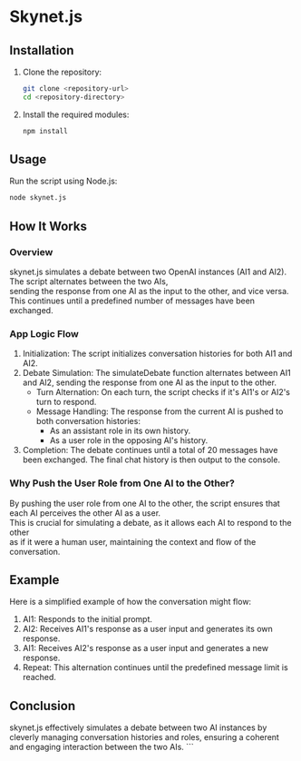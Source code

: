 # Skynet.js

## Installation

1. Clone the repository:
    ```sh
    git clone <repository-url>
    cd <repository-directory>
    ```

2. Install the required modules:
    ```sh
    npm install
    ```

## Usage

Run the script using Node.js:
```sh
node skynet.js
```

## How It Works
### Overview
skynet.js simulates a debate between two OpenAI instances (AI1 and AI2). The script alternates between the two AIs,  
sending the response from one AI as the input to the other, and vice versa.  
This continues until a predefined number of messages have been exchanged.

### App Logic Flow
1.  Initialization: The script initializes conversation histories for both AI1 and AI2.
2.  Debate Simulation: The simulateDebate function alternates between AI1 and AI2, sending the response from one AI as the input to the other.
    - Turn Alternation: On each turn, the script checks if it's AI1's or AI2's turn to respond.
    - Message Handling: The response from the current AI is pushed to both conversation histories:
      - As an assistant role in its own history.
      - As a user role in the opposing AI's history.
3.  Completion: The debate continues until a total of 20 messages have been exchanged. The final chat history is then output to the console.

### Why Push the User Role from One AI to the Other?
By pushing the user role from one AI to the other, the script ensures that each AI perceives the other AI as a user.  
This is crucial for simulating a debate, as it allows each AI to respond to the other  
as if it were a human user, maintaining the context and flow of the conversation.

## Example
Here is a simplified example of how the conversation might flow:

1.  AI1: Responds to the initial prompt.
2.  AI2: Receives AI1's response as a user input and generates its own response.
3.  AI1: Receives AI2's response as a user input and generates a new response.
4.  Repeat: This alternation continues until the predefined message limit is reached.

## Conclusion
skynet.js effectively simulates a debate between two AI instances by cleverly managing conversation histories and roles, ensuring a coherent and engaging interaction between the two AIs. ```